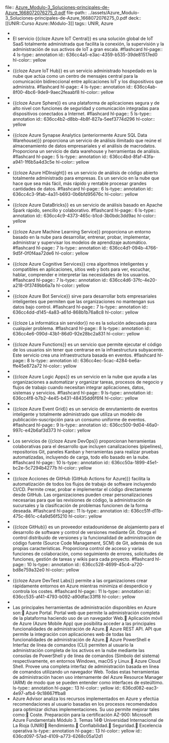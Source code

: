 file:: [Azure_Modulo-3_Soluciones-principales-de-Azure_1668072076275_0.pdf](../assets/Azure_Modulo-3_Soluciones-principales-de-Azure_1668072076275_0.pdf)
file-path:: ../assets/Azure_Modulo-3_Soluciones-principales-de-Azure_1668072076275_0.pdf
deck:: [[UNIR::Curso Azure::Módulo-3]]
tags:: UNIR, Azure

-
- El servicio {{cloze Azure IoT Central}} es una solución global de IoT SaaS totalmente administrada que facilita la conexión, la supervisión y la administración de sus activos de IoT a gran escala. #flashcard
  hl-page:: 4
  ls-type:: annotation
  id:: 636cc4a5-e3ac-4359-b535-39de81517ed0
  hl-color:: yellow
-
- {{cloze Azure IoT Hub}} es un servicio administrado hospedado en la nube que actúa como un centro de mensajes central para la comunicación bidireccional entre aplicaciones IoT y los dispositivos que administra. #flashcard
  hl-page:: 4
  ls-type:: annotation
  id:: 636cc4ab-8f00-4bc6-9de9-9aec2feaabf8
  hl-color:: yellow
-
- {{cloze Azure Sphere}} es una plataforma de aplicaciones segura y de alto nivel con funciones de seguridad y comunicación integradas para dispositivos conectados a Internet. #flashcard
  hl-page:: 5
  ls-type:: annotation
  id:: 636cc4b2-d8bb-4b8f-827a-5eef3774d296
  hl-color:: yellow
-
- {{cloze Azure Synapse Analytics (anteriormente Azure SQL Data Warehouse)}} proporciona un servicio de análisis ilimitado que reúne el almacenamiento de datos empresariales y el análisis de macrodatos. Proporciona un servicio de data warehouse y herramientas de análisis. #flashcard
  hl-page:: 5
  ls-type:: annotation
  id:: 636cc4bd-8faf-43fa-a941-1f6b5a4d3c5e
  hl-color:: yellow
-
- {{cloze Azure HDInsight}} es un servicio de análisis de código abierto totalmente administrado para empresas. Es un servicio en la nube que hace que sea más fácil, más rápido y rentable procesar grandes cantidades de datos. #flashcard
  hl-page:: 6
  ls-type:: annotation
  id:: 636cc4c3-9fab-4a31-b693-0b6bfd95676c
  hl-color:: yellow
-
- {{cloze Azure DataBricks}} es un servicio de análisis basado en Apache Spark rápido, sencillo y colaborativo. #flashcard
  hl-page:: 6
  ls-type:: annotation
  id:: 636cc4c9-4373-465c-b1cd-3b0bdc3dd9ac
  hl-color:: yellow
-
- {{cloze Azure Machine Learning Service}} proporciona un entorno basado en la nube para desarrollar, entrenar, probar, implementar, administrar y supervisar los modelos de aprendizaje automático. #flashcard
  hl-page:: 7
  ls-type:: annotation
  id:: 636cc4d1-094b-4766-9d5f-0f0f4aa72de6
  hl-color:: yellow
-
- {{cloze Azure Cognitive Services}} crea algoritmos inteligentes y compatibles en aplicaciones, sitios web y bots para ver, escuchar, hablar, comprender e interpretar las necesidades de los usuarios. #flashcard
  hl-page:: 7
  ls-type:: annotation
  id:: 636cc4d6-37fc-4e20-a218-0f3749bb6a7a
  hl-color:: yellow
-
- {{cloze Azure Bot Service}} sirve para desarrollar bots empresariales inteligentes que permiten que las organizaciones no mantengan sus datos bajo control. #flashcard
  hl-page:: 7
  ls-type:: annotation
  id:: 636cc4dd-d145-4a83-a61d-868b1b76a8c8
  hl-color:: yellow
-
- {{cloze La informática sin servidor}} no es la solución adecuada para cualquier problema. #flashcard
  hl-page:: 8
  ls-type:: annotation
  id:: 636cc4e6-090d-43b1-86d0-92e28bc2a831
  hl-color:: yellow
-
- {{cloze Azure Functions}} es un servicio que permite ejecutar el código de los usuarios sin tener que centrarse en la infraestructura subyacente. Este servicio crea una infraestructura basada en eventos. #flashcard
  hl-page:: 8
  ls-type:: annotation
  id:: 636cc4ec-5cac-4284-be6a-ffe45e872a72
  hl-color:: yellow
-
- {{cloze Azure Logic Apps}} es un servicio en la nube que ayuda a las organizaciones a automatizar y organizar tareas, procesos de negocio y flujos de trabajo cuando necesitan integrar aplicaciones, datos, sistemas y servicios. #flashcard
  hl-page:: 9
  ls-type:: annotation
  id:: 636cc4f8-b7b2-4e45-b431-48435dd6f6f4
  hl-color:: yellow
-
- {{cloze Azure Event Grid}} es un servicio de enrutamiento de eventos inteligente y totalmente administrado que utiliza un modelo de publicación-suscripción para un consumo uniforme de eventos. #flashcard
  hl-page:: 9
  ls-type:: annotation
  id:: 636cc500-9d04-46a0-997c-e42b6af3d373
  hl-color:: yellow
-
- Los servicios de {{cloze Azure DevOps}} proporcionan herramientas colaborativas para el desarrollo que incluyen canalizaciones (pipelines), repositorios Git, paneles Kanban y herramientas para realizar pruebas automatizadas, incluyendo de carga, todo ello basado en la nube. #flashcard
  hl-page:: 10
  ls-type:: annotation
  id:: 636cc50a-1899-45e1-bc2e-5c7294b4277b
  hl-color:: yellow
-
- {{cloze Acciones de GitHub (GitHub Actions for Azure)}} facilita la automatización de todos los flujos de trabajo de software incluyendo CI/CD. Permite crear, probar e implementar el código directamente desde GitHub. Las organizaciones pueden crear personalizaciones necesarias para que las revisiones de código, la administración de sucursales y la clasificación de problemas funcionen de la forma deseada. #flashcard
  hl-page:: 11
  ls-type:: annotation
  id:: 636cc51f-d11b-475c-861c-c4a9d56f5210
  hl-color:: yellow
-
- {{cloze GitHub}} es un proveedor estadounidense de alojamiento para el desarrollo de software y control de versiones mediante Git. Otorga el control distribuido de versiones y la funcionalidad de administración de código fuente (Source Code Management, SCM) de Git, además de sus propias características. Proporciona control de acceso y varias funciones de colaboración, como seguimiento de errores, solicitudes de funciones, gestión de tareas y wikis para cada proyecto. #flashcard
  hl-page:: 10
  ls-type:: annotation
  id:: 636cc528-4699-45c4-a720-bd8e759a32e0
  hl-color:: yellow
-
- {{cloze Azure DevTest Labs}} permite a las organizaciones crear rápidamente entornos en Azure mientras minimiza el desperdicio y controla los costes. #flashcard
  hl-page:: 11
  ls-type:: annotation
  id:: 636cc535-af41-4793-b092-a90dfac33ff8
  hl-color:: yellow
-
- Las principales herramientas de administración disponibles en Azure son: Azure Portal. Portal web que permite la administración completa de la plataforma haciendo uso de un navegador Web. Aplicación móvil de Azure (Azure Mobile App) que posibilita acceder a las principales funcionalidades de administración de Azure. Azure REST API. API que permite la integración con aplicaciones web de todas las funcionalidades de administración de Azure. Azure PowerShell e Interfaz de línea de comandos (CLI) permiten al usuario la administración completa de los activos en la nube mediante las consolas de PowerShell y de línea de comandos (Símbolo del sistema) respectivamente, en entornos Windows, macOS y Linux. Azure Cloud Shell. Provee una completa interfaz de administración basada en línea de comandos utilizando un navegador Web. Todas estas herramientas de administración hacen uso internamente del Azure Resource Manager (ARM) de modo que se pueden entender como interfaces de esteúltimo.
  ls-type:: annotation
  hl-page:: 13
  hl-color:: yellow
  id:: 636cd082-eac3-4e97-afb4-9c18667ffba8
- Azure Advisor analiza los recursos implementados en Azure y efectúa recomendaciones al usuario basadas en los procesos recomendados para optimizar dichas implementaciones. Su uso permite mejorar tales como: Coste. Preparación para la certificación AZ-900: Microsoft Azure Fundamentals Módulo 3. Temas 14© Universidad Internacional de La Rioja (UNIR) Rendimiento. Confiabilidad. Seguridad. Excelencia operativa
  ls-type:: annotation
  hl-page:: 13
  hl-color:: yellow
  id:: 636cd097-57ad-4109-a773-6268c05a12d1